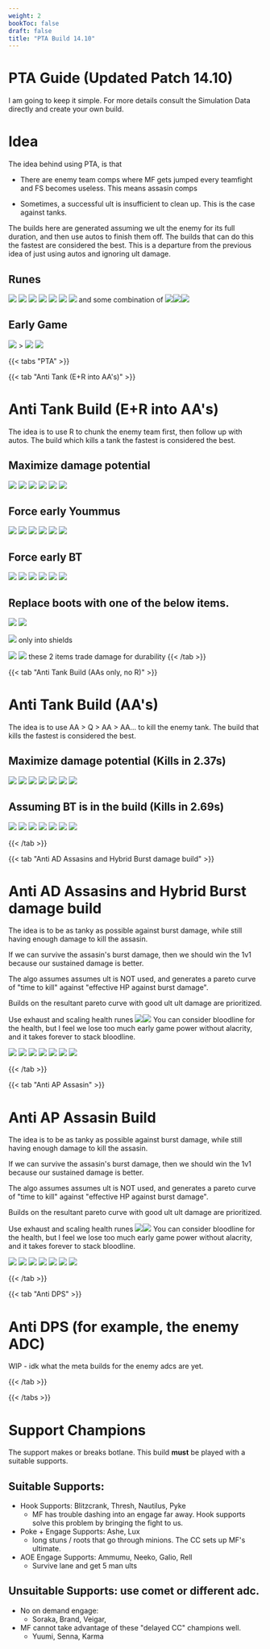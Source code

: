 ```yaml
---
weight: 2
bookToc: false
draft: false
title: "PTA Build 14.10"
---
```


# PTA Guide (Updated Patch 14.10)
I am going to keep it simple. For more details consult the Simulation Data directly and create your own build.

# Idea
The idea behind using PTA, is that 

- There are enemy team comps where MF gets jumped every teamfight and FS becomes useless. This means assasin comps

- Sometimes, a successful ult is insufficient to clean up. This is the case against tanks.

The builds here are generated assuming we ult the enemy for its full duration, and then use autos to finish them off. The builds that can do this the fastest are considered the best. This is a departure from the previous idea of just using autos and ignoring ult damage.

## Runes
![](/Styles/Precision/PressTheAttack/PressTheAttack.png)
![](/Styles/Precision/AbsorbLife/AbsorbLife.png)
![](/Styles/Precision/LegendAlacrity/LegendAlacrity.png)
![](/Styles/Precision/CutDown/CutDown.png)
![](/Styles/Sorcery/AbsoluteFocus/AbsoluteFocus.png)
![](/Styles/Sorcery/GatheringStorm/GatheringStorm.png)
![](/StatMods/StatModsAttackSpeedIcon.png) and some combination of 
![](/StatMods/StatModsAdaptiveForceIcon.png)![](/StatMods/StatModsHealthPlusIcon.png)![](/StatMods/StatModsHealthScalingIcon.png)

## Early Game
![](/item/1055.png) > 
![](/item/1083.png)
![](/item/1001.png)


{{< tabs "PTA" >}}



{{< tab "Anti Tank (E+R into AA's)" >}} 

# Anti Tank Build (E+R into AA's)
The idea is to use R to chunk the enemy team first, then follow up with autos. The build which kills a tank the fastest is considered the best.

## Maximize damage potential

![](/item/3031.png)
![](/item/1001.png)
![](/item/3036.png)
![](/item/6676.png)
![](/item/3072.png)
![](/item/3142.png)

## Force early Yoummus 

![](/item/3142.png)
![](/item/1001.png)
![](/item/3036.png)
![](/item/6676.png)
![](/item/3031.png)
![](/item/3072.png)

## Force early BT 

![](/item/3072.png)
![](/item/1001.png)
![](/item/3036.png)
![](/item/6676.png)
![](/item/3031.png)
![](/item/3142.png)

## Replace boots with one of the below items.

![](/item/3095.png)
![](/item/3508.png)

![](/item/6695.png) only into shields

![](/item/6673.png)
![](/item/3161.png) these 2 items trade damage for durability
{{< /tab >}}




{{< tab "Anti Tank Build (AAs only, no R)" >}} 

# Anti Tank Build (AA's)
The idea is to use AA > Q > AA > AA... to kill the enemy tank. The build that kills the fastest is considered the best.

## Maximize damage potential (Kills in 2.37s)

![](/item/3508.png)
![](/item/1001.png)
![](/item/6672.png)
![](/item/3036.png)
![](/item/3031.png)
![](/item/6676.png)
![](/item/3142.png)

## Assuming BT is in the build (Kills in 2.69s)
![](/item/3508.png)
![](/item/1001.png)
![](/item/3036.png)
![](/item/3072.png)
![](/item/3031.png)
![](/item/6676.png)
![](/item/3142.png)

{{< /tab >}}


{{< tab "Anti AD Assasins and Hybrid Burst damage build" >}} 

# Anti AD Assasins and Hybrid Burst damage build 
The idea is to be as tanky as possible against burst damage, while still having enough damage to kill the assasin.

If we can survive the assasin's burst damage, then we should win the 1v1 because our sustained damage is better.

The algo assumes assumes ult is NOT used, and generates a pareto curve of "time to kill" against "effective HP against burst damage".

Builds on the resultant pareto curve with good ult ult damage are prioritized.

Use exhaust and scaling health runes ![](/StatMods/StatModsHealthPlusIcon.png)![](/StatMods/StatModsHealthPlusIcon.png) 
You can consider bloodline for the health, but I feel we lose too much early game power without alacrity, and it takes forever to stack bloodline.

![](/item/6673.png)
![](/item/1001.png)
![](/item/3036.png)
![](/item/3072.png)
![](/item/3142.png)
![](/item/3814.png)
![](/item/3748.png)

{{< /tab >}}


{{< tab "Anti AP Assasin" >}} 

# Anti AP Assasin Build
The idea is to be as tanky as possible against burst damage, while still having enough damage to kill the assasin.

If we can survive the assasin's burst damage, then we should win the 1v1 because our sustained damage is better.

The algo assumes assumes ult is NOT used, and generates a pareto curve of "time to kill" against "effective HP against burst damage".

Builds on the resultant pareto curve with good ult ult damage are prioritized.

Use exhaust and scaling health runes ![](/StatMods/StatModsHealthPlusIcon.png)![](/StatMods/StatModsHealthPlusIcon.png) 
You can consider bloodline for the health, but I feel we lose too much early game power without alacrity, and it takes forever to stack bloodline.

![](/item/3072.png)
![](/item/1001.png)
![](/item/3036.png)
![](/item/3814.png)
![](/item/6676.png)
![](/item/3156.png)
![](/item/3142.png)

{{< /tab >}}

{{< tab "Anti DPS" >}} 

# Anti DPS (for example, the enemy ADC)
WIP - idk what the meta builds for the enemy adcs are yet.

{{< /tab >}}


{{< /tabs >}}





# Support Champions
The support makes or breaks botlane. This build **must** be played with a suitable supports.

## Suitable Supports:
- Hook Supports: Blitzcrank, Thresh, Nautilus, Pyke
	- MF has trouble dashing into an engage far away. Hook supports solve this problem by bringing the fight to us. 
- Poke + Engage Supports: Ashe, Lux
	- long stuns / roots that go through minions. The CC sets up MF's ultimate. 
- AOE Engage Supports: Ammumu, Neeko, Galio, Rell
	- Survive lane and get 5 man ults

## Unsuitable Supports: use comet or different adc.
- No on demand engage:
	- Soraka, Brand, Veigar,
- MF cannot take advantage of these "delayed CC" champions well.
	- Yuumi, Senna, Karma 